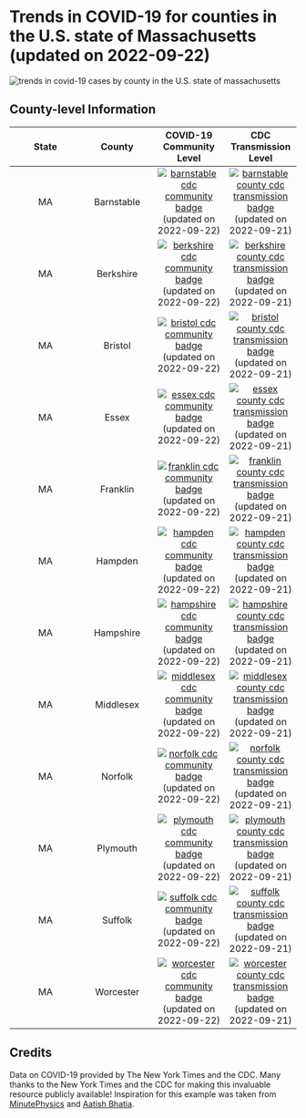 Trends in COVID-19 for counties in the U.S. state of Massachusetts (updated on 2022-09-22)
==========================================================================================

![trends in covid-19 cases by county in the U.S. state of
massachusetts](./images/ma_county_covid.png)

County-level Information
------------------------

<table>
<colgroup>
<col style="width: 25%" />
<col style="width: 25%" />
<col style="width: 25%" />
<col style="width: 25%" />
</colgroup>
<thead>
<tr class="header">
<th style="text-align: center;">State</th>
<th style="text-align: center;">County</th>
<th style="text-align: center;">COVID-19 Community Level</th>
<th style="text-align: center;">CDC Transmission Level</th>
</tr>
</thead>
<tbody>
<tr class="odd">
<td style="text-align: center;">MA</td>
<td style="text-align: center;">Barnstable</td>
<td style="text-align: center;"><a href="https://www.cdc.gov/coronavirus/2019-ncov/science/community-levels.html"><img src="https://img.shields.io/badge/COVID--19%20Community%20Level-Medium-important.svg" alt="barnstable cdc community badge" /></a><br />(updated on 2022-09-22)</td>
<td style="text-align: center;"><a href="https://covid.cdc.gov/covid-data-tracker/#county-view?list_select_state=Massachusetts&amp;data-type=Risk&amp;list_select_county=25001"><img src="https://img.shields.io/badge/CDC%20Transmission%20Level-High-critical.svg" alt="barnstable county cdc transmission badge" /></a><br />(updated on 2022-09-21)</td>
</tr>
<tr class="even">
<td style="text-align: center;">MA</td>
<td style="text-align: center;">Berkshire</td>
<td style="text-align: center;"><a href="https://www.cdc.gov/coronavirus/2019-ncov/science/community-levels.html"><img src="https://img.shields.io/badge/COVID--19%20Community%20Level-Low-success.svg" alt="berkshire cdc community badge" /></a><br />(updated on 2022-09-22)</td>
<td style="text-align: center;"><a href="https://covid.cdc.gov/covid-data-tracker/#county-view?list_select_state=Massachusetts&amp;data-type=Risk&amp;list_select_county=25003"><img src="https://img.shields.io/badge/CDC%20Transmission%20Level-High-critical.svg" alt="berkshire county cdc transmission badge" /></a><br />(updated on 2022-09-21)</td>
</tr>
<tr class="odd">
<td style="text-align: center;">MA</td>
<td style="text-align: center;">Bristol</td>
<td style="text-align: center;"><a href="https://www.cdc.gov/coronavirus/2019-ncov/science/community-levels.html"><img src="https://img.shields.io/badge/COVID--19%20Community%20Level-Low-success.svg" alt="bristol cdc community badge" /></a><br />(updated on 2022-09-22)</td>
<td style="text-align: center;"><a href="https://covid.cdc.gov/covid-data-tracker/#county-view?list_select_state=Massachusetts&amp;data-type=Risk&amp;list_select_county=25005"><img src="https://img.shields.io/badge/CDC%20Transmission%20Level-High-critical.svg" alt="bristol county cdc transmission badge" /></a><br />(updated on 2022-09-21)</td>
</tr>
<tr class="even">
<td style="text-align: center;">MA</td>
<td style="text-align: center;">Essex</td>
<td style="text-align: center;"><a href="https://www.cdc.gov/coronavirus/2019-ncov/science/community-levels.html"><img src="https://img.shields.io/badge/COVID--19%20Community%20Level-Low-success.svg" alt="essex cdc community badge" /></a><br />(updated on 2022-09-22)</td>
<td style="text-align: center;"><a href="https://covid.cdc.gov/covid-data-tracker/#county-view?list_select_state=Massachusetts&amp;data-type=Risk&amp;list_select_county=25009"><img src="https://img.shields.io/badge/CDC%20Transmission%20Level-High-critical.svg" alt="essex county cdc transmission badge" /></a><br />(updated on 2022-09-21)</td>
</tr>
<tr class="odd">
<td style="text-align: center;">MA</td>
<td style="text-align: center;">Franklin</td>
<td style="text-align: center;"><a href="https://www.cdc.gov/coronavirus/2019-ncov/science/community-levels.html"><img src="https://img.shields.io/badge/COVID--19%20Community%20Level-Medium-important.svg" alt="franklin cdc community badge" /></a><br />(updated on 2022-09-22)</td>
<td style="text-align: center;"><a href="https://covid.cdc.gov/covid-data-tracker/#county-view?list_select_state=Massachusetts&amp;data-type=Risk&amp;list_select_county=25011"><img src="https://img.shields.io/badge/CDC%20Transmission%20Level-High-critical.svg" alt="franklin county cdc transmission badge" /></a><br />(updated on 2022-09-21)</td>
</tr>
<tr class="even">
<td style="text-align: center;">MA</td>
<td style="text-align: center;">Hampden</td>
<td style="text-align: center;"><a href="https://www.cdc.gov/coronavirus/2019-ncov/science/community-levels.html"><img src="https://img.shields.io/badge/COVID--19%20Community%20Level-Low-success.svg" alt="hampden cdc community badge" /></a><br />(updated on 2022-09-22)</td>
<td style="text-align: center;"><a href="https://covid.cdc.gov/covid-data-tracker/#county-view?list_select_state=Massachusetts&amp;data-type=Risk&amp;list_select_county=25013"><img src="https://img.shields.io/badge/CDC%20Transmission%20Level-High-critical.svg" alt="hampden county cdc transmission badge" /></a><br />(updated on 2022-09-21)</td>
</tr>
<tr class="odd">
<td style="text-align: center;">MA</td>
<td style="text-align: center;">Hampshire</td>
<td style="text-align: center;"><a href="https://www.cdc.gov/coronavirus/2019-ncov/science/community-levels.html"><img src="https://img.shields.io/badge/COVID--19%20Community%20Level-Low-success.svg" alt="hampshire cdc community badge" /></a><br />(updated on 2022-09-22)</td>
<td style="text-align: center;"><a href="https://covid.cdc.gov/covid-data-tracker/#county-view?list_select_state=Massachusetts&amp;data-type=Risk&amp;list_select_county=25015"><img src="https://img.shields.io/badge/CDC%20Transmission%20Level-High-critical.svg" alt="hampshire county cdc transmission badge" /></a><br />(updated on 2022-09-21)</td>
</tr>
<tr class="even">
<td style="text-align: center;">MA</td>
<td style="text-align: center;">Middlesex</td>
<td style="text-align: center;"><a href="https://www.cdc.gov/coronavirus/2019-ncov/science/community-levels.html"><img src="https://img.shields.io/badge/COVID--19%20Community%20Level-Medium-important.svg" alt="middlesex cdc community badge" /></a><br />(updated on 2022-09-22)</td>
<td style="text-align: center;"><a href="https://covid.cdc.gov/covid-data-tracker/#county-view?list_select_state=Massachusetts&amp;data-type=Risk&amp;list_select_county=25017"><img src="https://img.shields.io/badge/CDC%20Transmission%20Level-High-critical.svg" alt="middlesex county cdc transmission badge" /></a><br />(updated on 2022-09-21)</td>
</tr>
<tr class="odd">
<td style="text-align: center;">MA</td>
<td style="text-align: center;">Norfolk</td>
<td style="text-align: center;"><a href="https://www.cdc.gov/coronavirus/2019-ncov/science/community-levels.html"><img src="https://img.shields.io/badge/COVID--19%20Community%20Level-Medium-important.svg" alt="norfolk cdc community badge" /></a><br />(updated on 2022-09-22)</td>
<td style="text-align: center;"><a href="https://covid.cdc.gov/covid-data-tracker/#county-view?list_select_state=Massachusetts&amp;data-type=Risk&amp;list_select_county=25021"><img src="https://img.shields.io/badge/CDC%20Transmission%20Level-Substantial-important.svg" alt="norfolk county cdc transmission badge" /></a><br />(updated on 2022-09-21)</td>
</tr>
<tr class="even">
<td style="text-align: center;">MA</td>
<td style="text-align: center;">Plymouth</td>
<td style="text-align: center;"><a href="https://www.cdc.gov/coronavirus/2019-ncov/science/community-levels.html"><img src="https://img.shields.io/badge/COVID--19%20Community%20Level-Medium-important.svg" alt="plymouth cdc community badge" /></a><br />(updated on 2022-09-22)</td>
<td style="text-align: center;"><a href="https://covid.cdc.gov/covid-data-tracker/#county-view?list_select_state=Massachusetts&amp;data-type=Risk&amp;list_select_county=25023"><img src="https://img.shields.io/badge/CDC%20Transmission%20Level-Substantial-important.svg" alt="plymouth county cdc transmission badge" /></a><br />(updated on 2022-09-21)</td>
</tr>
<tr class="odd">
<td style="text-align: center;">MA</td>
<td style="text-align: center;">Suffolk</td>
<td style="text-align: center;"><a href="https://www.cdc.gov/coronavirus/2019-ncov/science/community-levels.html"><img src="https://img.shields.io/badge/COVID--19%20Community%20Level-Medium-important.svg" alt="suffolk cdc community badge" /></a><br />(updated on 2022-09-22)</td>
<td style="text-align: center;"><a href="https://covid.cdc.gov/covid-data-tracker/#county-view?list_select_state=Massachusetts&amp;data-type=Risk&amp;list_select_county=25025"><img src="https://img.shields.io/badge/CDC%20Transmission%20Level-High-critical.svg" alt="suffolk county cdc transmission badge" /></a><br />(updated on 2022-09-21)</td>
</tr>
<tr class="even">
<td style="text-align: center;">MA</td>
<td style="text-align: center;">Worcester</td>
<td style="text-align: center;"><a href="https://www.cdc.gov/coronavirus/2019-ncov/science/community-levels.html"><img src="https://img.shields.io/badge/COVID--19%20Community%20Level-Medium-important.svg" alt="worcester cdc community badge" /></a><br />(updated on 2022-09-22)</td>
<td style="text-align: center;"><a href="https://covid.cdc.gov/covid-data-tracker/#county-view?list_select_state=Massachusetts&amp;data-type=Risk&amp;list_select_county=25027"><img src="https://img.shields.io/badge/CDC%20Transmission%20Level-High-critical.svg" alt="worcester county cdc transmission badge" /></a><br />(updated on 2022-09-21)</td>
</tr>
</tbody>
</table>

Credits
-------

Data on COVID-19 provided by The New York Times and the CDC. Many thanks
to the New York Times and the CDC for making this invaluable resource
publicly available! Inspiration for this example was taken from
[MinutePhysics](https://www.youtube.com/watch?v=54XLXg4fYsc) and [Aatish
Bhatia](http://aatishb.com/covidtrends/).
